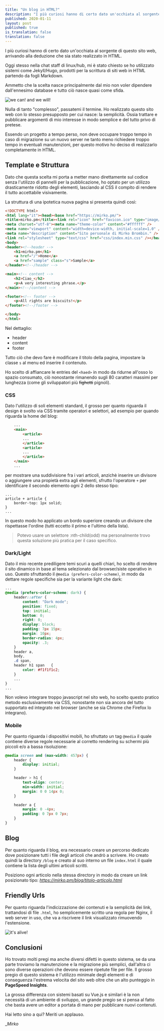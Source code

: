 ```yaml
---
title: "Un blog in HTML?"
description: "I più curiosi hanno di certo dato un'occhiata al sorgente di questo sito web, arrivando alla deduzione che sia stato realizzato in HTML."
published: 2020-01-11
layout: post
published: true
is_translation: false
translation: false
---
```


I più curiosi hanno di certo dato un'occhiata al sorgente di questo sito web, arrivando alla deduzione che sia stato realizzato in HTML.

Oggi stesso nella chat staff di linux/hub, mi è stato chiesto se ho utilizzato sistemi come Jekyll/Hugo, prodotti per la scrittura di siti web in HTML partendo da fogli Markdown.

Ammetto che la scelta nasce principalmente dal mio non voler dipendere dall'ennesimo database e tutto ciò nasce quasi come sfida.

![we can! and we will!](https://media1.giphy.com/media/oe8Ii2ZyKl1fy/giphy.gif?cid=790b76115729d4ef79ae477ac3e11b2c64368203e0d0ca7a&rid=giphy.gif)

Nulla di tanto "complesso", passatemi il termine. Ho realizzato questo sito web con lo stesso presupposto per cui nasce: la semplicità. Ossia trattare e pubblicare argomenti di mio interesse in modo semplice e del tutto privo di pretese.

Essendo un progetto a tempo perso, non deve occupare troppo tempo in caso di migrazione su un nuovo server ne tanto meno richiedere troppo tempo in eventuali manutenzioni, per questo motivo ho deciso di realizzarlo completamente in HTML.

## Template e Struttura

Dato che questa scelta mi porta a metter mano direttamente sul codice senza l'utilizzo di pannelli per la pubblicazione, ho optato per un utilizzo drasticamente ridotto degli elementi, lasciando al CSS il compito di rendere il tutto accettabile visivamente.

La struttura di una ipotetica nuova pagina si presenta quindi così:

```html
<!DOCTYPE html>
<html lang="it"><head><base href="https://mirko.pm/">
<title>mirko.pm</title><link rel="icon" href="favicon.ico" type="image/x-icon">
<meta charset="utf-8"><meta name="theme-color" content="#ffffff" />
<meta name="viewport" content="width=device-width, initial-scale=1.0" />
<meta name="description" content="Sito personale di Mirko Brombin." />
<link rel="stylesheet" type="text/css" href="css/index.min.css" /></head>
<body>
<header><!--header -->
    <h1>mirko.pm</h1>
    <a href="/">Home</a>
    <a href="sample" class="s">Sample</a>
</header><!--/header -->

<main><!-- content -->
    <h2>Ciao_</h2>
    <p>A very interesting phrase.</p>
</main><!--/content -->

<footer><!-- footer -->
    <p>All rights are biscuits!</p>
</footer><!--/footer -->

</body>
</html>
```

Nel dettaglio:

*   header
*   content
*   footer

Tutto ciò che devo fare è modificare il titolo della pagina, impostare la classe `s` al menu ed inserire il contenuto.

Ho scelto di affiancare le entries del `<haed>` in modo da ridurne all'osso lo spazio consumato, ciò nonostante rimanendo sugli 80 caratteri massimi per lunghezza (come gli sviluppatori più <del>fighetti</del> pignoli).

### CSS

Dato l'utilizzo di soli elementi standard, il grosso per quanto riguarda il design è svolto via CSS tramite operatori e selettori, ad esempio per quando riguarda la home del blog:

```html
    ...
    <main>
        <article>
        ...
        </article>
        <article>
        ...
        </article>
    </main>
    ...
```

per mostrare una suddivisione fra i vari articoli, anzichè inserire un divisore o aggiungere una propietà extra agli elementi, sfrutto l'operatore `+` per identificare il secondo elemento ogni 2 dello stesso tipo:

    ...
    article + article {
        border-top: 1px solid;
    }
    ...

In questo modo ho applicato un bordo superiore creando un divisore che rispettasse l'ordine (tutti eccetto il primo e l'ultimo della lista).

> Potevo usare un selettore :nth-child(odd) ma personalmente trovo questa soluzione più pratica per il caso specifico.

### Dark/Light

Dato il mio recente prediligere temi scuri a quelli chiari, ho scelto di rendere il sito dinamico in base al tema selezionato dal browser/siste operativo in uso. Questo sfruttando il `@media (prefers-color-scheme)`, in modo da dettare regole specifiche sia per la variante light che dark:

```css
...
@media (prefers-color-scheme: dark) {
    header::after {
        content: "Dark mode";
        position: fixed;
        top: initial;
        bottom: 0;
        right: 0;
        display: block;
        padding: 7px 15px;
        margin: 10px;
        border-radius: 4px;
        opacity: .3;
    }
    header a,
    body,
    .d span,
    header h1 span   {
        color: #f1f1f1c2;
    }
    ...
}
...
```

Non volevo integrare troppo javascript nel sito web, ho scelto questo pratico metodo esclusivamente via CSS, nonostante non sia ancora del tutto supportato ed integrato nei browser (anche se sia Chrome che Firefox lo integrano).

### Mobile

Per quanto riguarda i dispositivi mobili, ho sfruttato un tag `@media` il quale contiene diverse regole necessarie al corretto rendering su schermi più piccoli e/o a bassa risoluzione:

```css
@media screen and (max-width: 457px) {
    header {
        display: initial;
    }

    header > h1 {
        text-align: center;
        min-width: initial;
        margin: 0 0 14px 0;
    }

    header a {
        margin: 0 -4px;
        padding: 0 7px 0 7px;
    }
}
```

## Blog

Per quanto riguarda il blog, era necessario creare un percorso dedicato dove posizionare tutti i file degli articoli che andrò a scrivere. Ho creato quindi la directory `/blog` e creato al suo interno un file `index.html` il quale contiene la lista degli ultimi articoli scritti.

Posiziono ogni articolo nella stessa directory in modo da creare un link posizionato tipo: _https://mirko.pm/blog/titolo-articolo.html_

## Friendly Urls

Per quanto riguarda l'indicizzazione dei contenuti e la semplicità dei link, trattandosi di file `.html`, ho semplicemente scritto una regola per Nginx, il web server in uso, che va a riscrivere il link visualizzato rimuovendo l'estensione.

![it's alive!](https://media.giphy.com/media/YEL7FJP6ed008/giphy.gif)

## Conclusioni

Ho trovato molti pregi ma anche diversi difetti in questo sistema, se da una parte troviamo la manutenzione e la migrazione più semplici, dall'altra ci sono diverse operazioni che devono essere ripetute file per file. Il grosso pregio di questo sistema è l'utilizzo minimale degli elementi e di conseguenza l'estrema velocita del sito web oltre che un alto punteggio in **PageSpeed Insights**.

La grossa differenza con sistemi basati su Vue.js e similari è la non necessità di un ambiente di sviluppo, un grande pregio se si pensa al fatto che basta avere un editor a portata di mano per pubblicare nuovi contenuti.

Hai letto sino a qui? Meriti un applauso.

__Mirko_
